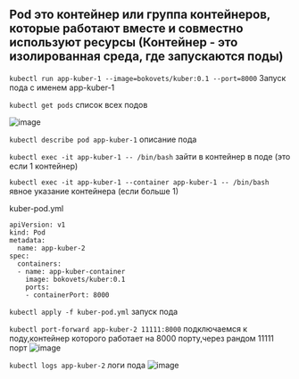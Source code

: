 ## Pod это контейнер или группа контейнеров, которые работают вместе и совместно используют ресурсы (Контейнер - это изолированная среда, где запускаются поды)

```kubectl run app-kuber-1 --image=bokovets/kuber:0.1 --port=8000``` Запуск пода с именем app-kuber-1

```kubectl get pods``` список всех подов

![image](https://github.com/user-attachments/assets/a1b5bd70-bcf5-4c9f-80fb-5a4b1b050647)

```kubectl describe pod app-kuber-1``` описание пода

```kubectl exec -it app-kuber-1 -- /bin/bash``` зайти в контейнер в поде (это если 1 контейнер)

```kubectl exec -it app-kuber-1 --container app-kuber-1 -- /bin/bash``` явное указание контейнера (если больше 1)

kuber-pod.yml
```
apiVersion: v1
kind: Pod
metadata:
  name: app-kuber-2
spec:
  containers:
  - name: app-kuber-container
    image: bokovets/kuber:0.1
    ports:
    - containerPort: 8000
```

```kubectl apply -f kuber-pod.yml``` запуск пода

```kubectl port-forward app-kuber-2 11111:8000``` подключаемся к поду,контейнер которого работает на 8000 порту,через рандом 11111 порт
![image](https://github.com/user-attachments/assets/0a60820d-b525-4cf0-8071-9dce6efbc2f5)

```kubectl logs app-kuber-2``` логи пода
![image](https://github.com/user-attachments/assets/ea74cd27-79e6-4da1-9a1f-23f96edee59c)
